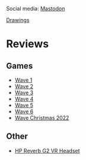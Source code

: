 <title>Nathan Shively-Sanders</title>

Social media: <a rel="me" href="https://fosstodon.org/@shivelysanders">Mastodon</a>

[Drawings](drawings.html)

# Reviews

## Games

- [Wave 1](reviews-wave-1.html)
- [Wave 2](reviews-wave-2.html)
- [Wave 3](reviews-wave-3.html)
- [Wave 4](reviews-wave-4.html)
- [Wave 5](reviews-wave-5.html)
- [Wave 6](reviews-wave-6.html)
- [Wave Christmas 2022](reviews-wave-christmas-2022.html)

## Other

- [HP Reverb G2 VR Headset](reviews-hp-reverb-vr.html)